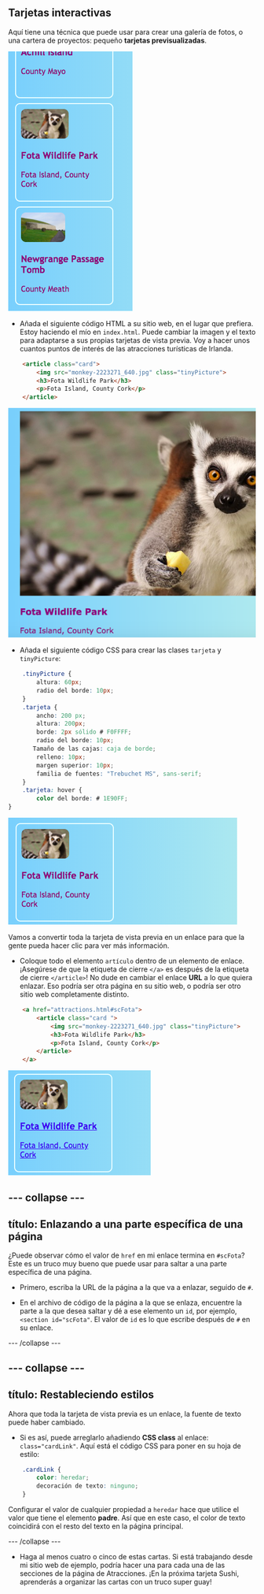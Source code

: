 ## Tarjetas interactivas

Aquí tiene una técnica que puede usar para crear una galería de fotos, o una cartera de proyectos: pequeño **tarjetas previsualizadas**.

![Vista previa de la tarjeta que muestra una imagen en miniatura y algo de texto](images/cardsPreview.png)

+ Añada el siguiente código HTML a su sitio web, en el lugar que prefiera. Estoy haciendo el mío en ` index.html `. Puede cambiar la imagen y el texto para adaptarse a sus propias tarjetas de vista previa. Voy a hacer unos cuantos puntos de interés de las atracciones turísticas de Irlanda.

```html
    <article class="card">
        <img src="monkey-2223271_640.jpg" class="tinyPicture">
        <h3>Fota Wildlife Park</h3>
        <p>Fota Island, County Cork</p>
    </article>
```

![Imagen y texto antes de aplicar estilos](images/cardUnstyled.png)

+ Añada el siguiente código CSS para crear las clases `tarjeta` y `tinyPicture`:

```css
    .tinyPicture {
        altura: 60px;
        radio del borde: 10px;
    }
    .tarjeta {
        ancho: 200 px;
        altura: 200px;
        borde: 2px sólido # F0FFFF;
        radio del borde: 10px; 
       Tamaño de las cajas: caja de borde;
        relleno: 10px;
        margen superior: 10px;
        familia de fuentes: "Trebuchet MS", sans-serif;
    }
    .tarjeta: hover {
        color del borde: # 1E90FF;
}
```

![Imagen y texto con estilo para crear un pequeño efecto en la tarjeta](images/cardStyled.png)

Vamos a convertir toda la tarjeta de vista previa en un enlace para que la gente pueda hacer clic para ver más información.

+ Coloque todo el elemento `artículo` dentro de un elemento de enlace. ¡Asegúrese de que la etiqueta de cierre `</a>` es después de la etiqueta de cierre `</article>`! No dude en cambiar el enlace **URL** a lo que quiera enlazar. Eso podría ser otra página en su sitio web, o podría ser otro sitio web completamente distinto.

```html
    <a href="attractions.html#scFota">  
        <article class="card ">
            <img src="monkey-2223271_640.jpg" class="tinyPicture">
            <h3>Fota Wildlife Park</h3>
            <p>Fota Island, County Cork</p>
        </article>
    </a>
```

![Texto e imagen que se ha convertido en un enlace](images/cardLink.png)

## \--- collapse \---

## título: Enlazando a una parte específica de una página

¿Puede observar cómo el valor de ` href ` en mi enlace termina en ` #scFota `? Este es un truco muy bueno que puede usar para saltar a una parte específica de una página.

+ Primero, escriba la URL de la página a la que va a enlazar, seguido de `#`.

+ En el archivo de código de la página a la que se enlaza, encuentre la parte a la que desea saltar y dé a ese elemento un `id`, por ejemplo, `<section id="scFota"`. El valor de `id` es lo que escribe después de `#` en su enlace.

\--- /collapse \---

## \--- collapse \---

## título: Restableciendo estilos

Ahora que toda la tarjeta de vista previa es un enlace, la fuente de texto puede haber cambiado.

+ Si es así, puede arreglarlo añadiendo **CSS class** al enlace: `class="cardLink"`. Aquí está el código CSS para poner en su hoja de estilo:

```css
    .cardLink {
        color: heredar;
        decoración de texto: ninguno;
    }
```

Configurar el valor de cualquier propiedad a `heredar` hace que utilice el valor que tiene el elemento **padre**. Así que en este caso, el color de texto coincidirá con el resto del texto en la página principal.

\--- /collapse \---

+ Haga al menos cuatro o cinco de estas cartas. Si está trabajando desde mi sitio web de ejemplo, podría hacer una para cada una de las secciones de la página de Atracciones. ¡En la próxima tarjeta Sushi, aprenderás a organizar las cartas con un truco super guay!